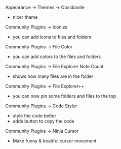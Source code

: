 Appearance -> Themes -> Obsidianite
- nicer theme

Community Plugins -> Iconize
- you can add icons to files and folders

Community Plugins -> File Color
- you can add colors to the files and folders

Community Plugins -> File Explorer Note Count
- shows how many files are in the folder

Community Plugins -> File Explorer++
- you can now pin some folders and files to the top

Community Plugins -> Code Styler
- style the code better
- adds button to copy the code

Community Plugins -> Ninja Cursor
- Make funny & beatiful cursor movement
